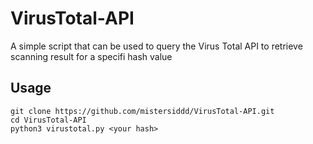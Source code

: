 # VirusTotal-API

A simple script that can be used to query the Virus Total API to retrieve scanning result for a specifi hash value

## Usage

```
git clone https://github.com/mistersiddd/VirusTotal-API.git
cd VirusTotal-API
python3 virustotal.py <your hash>
```